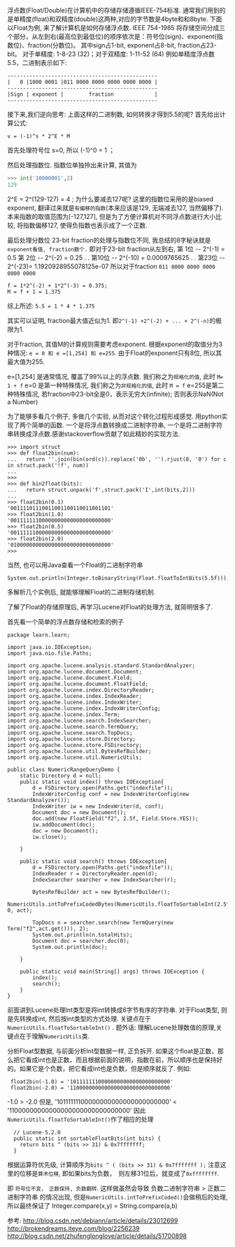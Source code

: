浮点数(Float/Double)在计算机中的存储存储遵循IEEE-754标准. 通常我们用到的是单精度(float)和双精度(double)这两种,对应的字节数是4byte和和8byte.
下面以Float为例, 来了解计算机是如何存储浮点数.
IEEE 754-1985 将存储空间分成三个部分，从左到右(最高位到最低位)的顺序依次是：符号位(sign)、exponent(指数位)、fraction(分数位)。
其中sign占1-bit, exponent占8-bit, fraction占23-bit。 对于单精度: 1-8-23 (32)；对于双精度: 1-11-52 (64)  例如单精度浮点数5.5，二进制表示如下:
```
------------------------------------------------
|   0 |1000 0001 |011 0000 0000 0000 0000 0000 |
------------------------------------------------
|Sign | exponent |        fraction             |
------------------------------------------------
```

接下来,我们逆向思考: 上面这样的二进制数, 如何转换才得到5.5的呢?
首先给出计算公式: 
```
v = (-1)^s * 2^E * M 
```
首先处理符号位  s=0, 所以 (-1)^0 = 1 ； 

然后处理指数位. 指数位单独拎出来计算, 其值为
```python
>>> int('10000001',2)
129
```
2^E = 2^(129-127) = 4 ;
为什么要减去127呢?  这里的指数位采用的是biased exponent, 翻译过来就是`有偏移的指数`(本来应该是129, 无端减去127, 当然偏移了).
本来指数的取值范围为[-127,127], 但是为了方便计算机对不同浮点数进行大小比较, 将指数偏移127, 使得负指数也表示成了一个正数.


最后处理分数位
23-bit fraction的处理与指数位不同, 我总结的8字秘诀就是`exponent看值, fraction数个.` 即对于23-bit fraction从左到右, 
第 1位 -- 2^(-1) = 0.5
第 2位 -- 2^(-2) = 0.25
       .
       .
第10位 -- 2^(-10) = 0.0009765625
       .
       .
第23位 -- 2^(-23)= 1.1920928955078125e-07
所以对于fraction `011 0000 0000 0000 0000 0000`
```
f = 1*2^(-2) + 1*2^(-3) = 0.375; 
M = f + 1 = 1.375
```
综上所述: `5.5 = 1 * 4 * 1.375`

其实可以证明, fraction最大值近似为1. 即`2^(-1) +2^(-2) + ... + 2^(-n)`的极限为1.
<script type="text/javascript" src="http://cdn.mathjax.org/mathjax/latest/MathJax.js?config=default">
 \\ x=\lim_{n\to +\infty }\sum_{i=1}^{n} 2^{-n} \\
</script>

对于fraction, 其值M的计算规则需要考虑exponent. 根据exponent的取值分为3种情况:  `e = 0 和 e =[1,254] 和 e=255`. 
由于Float的exponent只有8位, 所以其最大值为255.

e=[1,254] 是通常情况, 覆盖了99%以上的浮点数. 我们称之为`规格化的值`, 此时 `M= 1 + f`
e=0 是第一种特殊情况, 我们称之为`非规格化的值`, 此时 `M = f`
e=255是第二种特殊情况, 若fraction中23-bit全是0，表示无穷大(infinite); 否则表示NaN(Not a Number)

为了能够多看几个例子, 多做几个实验, 从而对这个转化过程形成感觉. 用python实现了两个简单的函数. 
一个是将浮点数转换成二进制字符串, 一个是将二进制字符串转换成浮点数.感谢stackoverflow贡献了如此精妙的实现方法.

```
>>> import struct
>>> def float2bin(num):
...   return ''.join(bin(ord(c)).replace('0b', '').rjust(8, '0') for c in struct.pack('!f', num))
... 
>>> 
>>> def bin2float(bits):
...   return struct.unpack('f',struct.pack('I',int(bits,2)))
... 
>>> float2bin(0.1)
'00111101110011001100110011001101'
>>> float2bin(1.0)
'00111111100000000000000000000000'
>>> float2bin(0.5)
'00111111000000000000000000000000'
>>> float2bin(2.0)
'01000000000000000000000000000000'
>>> 

```

当然, 也可以用Java查看一个Float的二进制字符串
```
System.out.println(Integer.toBinaryString(Float.floatToIntBits(5.5f)));
```
多解析几个实例后, 就能够理解Float的二进制存储机制.
 
了解了Float的存储原理后, 再学习Lucene对Float的处理方法, 就简明很多了.

首先看一个简单的浮点数存储和检索的例子
```
package learn.learn;

import java.io.IOException;
import java.nio.file.Paths;

import org.apache.lucene.analysis.standard.StandardAnalyzer;
import org.apache.lucene.document.Document;
import org.apache.lucene.document.Field;
import org.apache.lucene.document.FloatField;
import org.apache.lucene.index.DirectoryReader;
import org.apache.lucene.index.IndexReader;
import org.apache.lucene.index.IndexWriter;
import org.apache.lucene.index.IndexWriterConfig;
import org.apache.lucene.index.Term;
import org.apache.lucene.search.IndexSearcher;
import org.apache.lucene.search.TermQuery;
import org.apache.lucene.search.TopDocs;
import org.apache.lucene.store.Directory;
import org.apache.lucene.store.FSDirectory;
import org.apache.lucene.util.BytesRefBuilder;
import org.apache.lucene.util.NumericUtils;

public class NumericRangeQueryDemo {
	static Directory d = null;
	public static void index() throws IOException{
		d = FSDirectory.open(Paths.get("indexfile"));
		IndexWriterConfig conf = new IndexWriterConfig(new StandardAnalyzer());
		IndexWriter iw = new IndexWriter(d, conf);
		Document doc = new Document();
	    doc.add(new FloatField("f2", 2.5f, Field.Store.YES));
	    iw.addDocument(doc);
	    doc = new Document();
		iw.close();

	}
	
	public static void search() throws IOException{
		d = FSDirectory.open(Paths.get("indexfile"));
		IndexReader r = DirectoryReader.open(d);
		IndexSearcher searcher = new IndexSearcher(r);
		
		BytesRefBuilder act = new BytesRefBuilder();
		NumericUtils.intToPrefixCodedBytes(NumericUtils.floatToSortableInt(2.5f), 0, act);
		
		TopDocs n = searcher.search(new TermQuery(new Term("f2",act.get())), 2);
		System.out.println(n.totalHits);
		Document doc = searcher.doc(0);
		System.out.println(doc);
		
	}
	
	public static void main(String[] args) throws IOException {
		index();
		search();
	}
}

```

前面讲到Lucene处理Int类型是将int转换成6字节有序的字符串. 对于Float类型, 则是先转换成int, 然后按int类型的方式处理.
关键点在于`NumericUtils.floatToSortableInt()` . 题外话: 理解Lucene处理数值的原理,关键点在于理解`NumericUtils`类.

分析Float型数据, 与前面分析Int型数据一样, 正负拆开. 如果这个float是正数，那么把它看成int也是正数，而且根据前面的说明，指数在前，所以顺序也是保持好的。如果它是个负数，把它看成int也是负数，但是顺序就反了. 例如:
```
 float2bin(-1.0) = '10111111100000000000000000000000'
 float2bin(-2.0) = '11000000000000000000000000000000'
``` 
-1.0 > -2.0 但是, '10111111100000000000000000000000' < '11000000000000000000000000000000'
因此`NumericUtils.floatToSortableInt()`作了相应的处理
``` 
  // Lucene-5.2.0
  public static int sortableFloatBits(int bits) {
    return bits ^ (bits >> 31) & 0x7fffffff;
  }

```
根据运算符优先级, 计算顺序为`bits ^ ( (bits >> 31) & 0x7fffffff );` 注意这里的位移是`算术位移`, 即如果bits为负数，　则左移31位后，就变成了`0xffffffff`.

即 `符号位不变，　正数保持, 负数翻转`. 这样做虽然会导致 负数二进制字符串 > 正数二进制字符串 的情况出现, 但是`NumericUtils.intToPrefixCoded()`会做稍后的处理, 
所以最终保证了 Integer.compare(x,y) = String.compare(a,b)


参考:
http://blog.csdn.net/debiann/article/details/23012699
http://brokendreams.iteye.com/blog/2256239
http://blog.csdn.net/zhufenglonglove/article/details/51700898

